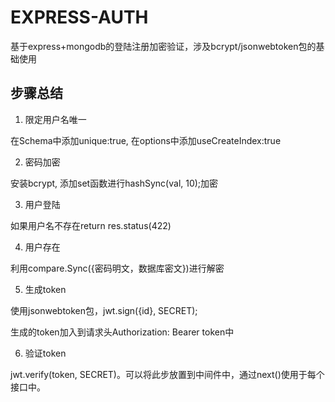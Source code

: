 # EXPRESS-AUTH
基于express+mongodb的登陆注册加密验证，涉及bcrypt/jsonwebtoken包的基础使用

## 步骤总结
1. 限定用户名唯一

在Schema中添加unique:true, 在options中添加useCreateIndex:true

2. 密码加密

安装bcrypt, 添加set函数进行hashSync(val, 10);加密

3. 用户登陆

如果用户名不存在return res.status(422)

4. 用户存在

利用compare.Sync({密码明文，数据库密文})进行解密

5. 生成token

使用jsonwebtoken包，jwt.sign({id}, SECRET);

生成的token加入到请求头Authorization: Bearer token中

6. 验证token

jwt.verify(token, SECRET)。可以将此步放置到中间件中，通过next()使用于每个接口中。